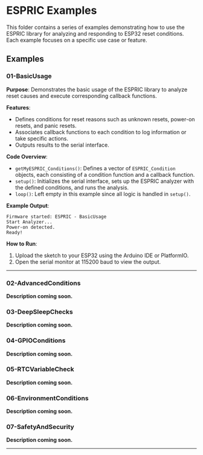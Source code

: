 # ESPRIC Examples

This folder contains a series of examples demonstrating how to use the ESPRIC library for analyzing and responding to ESP32 reset conditions. Each example focuses on a specific use case or feature.

## Examples

### 01-BasicUsage

**Purpose**: Demonstrates the basic usage of the ESPRIC library to analyze reset causes and execute corresponding callback functions.

**Features**:
- Defines conditions for reset reasons such as unknown resets, power-on resets, and panic resets.
- Associates callback functions to each condition to log information or take specific actions.
- Outputs results to the serial interface.

**Code Overview**:
- `getMyESPRIC_Conditions()`: Defines a vector of `ESPRIC_Condition` objects, each consisting of a condition function and a callback function.
- `setup()`: Initializes the serial interface, sets up the ESPRIC analyzer with the defined conditions, and runs the analysis.
- `loop()`: Left empty in this example since all logic is handled in `setup()`.

**Example Output**:
```
Firmware started: ESPRIC - BasicUsage
Start Analyzer...
Power-on detected.
Ready!
```

**How to Run**:
1. Upload the sketch to your ESP32 using the Arduino IDE or PlatformIO.
2. Open the serial monitor at 115200 baud to view the output.

---

### 02-AdvancedConditions
**Description coming soon.**

### 03-DeepSleepChecks
**Description coming soon.**

### 04-GPIOConditions
**Description coming soon.**

### 05-RTCVariableCheck
**Description coming soon.**

### 06-EnvironmentConditions
**Description coming soon.**

### 07-SafetyAndSecurity
**Description coming soon.**

---

